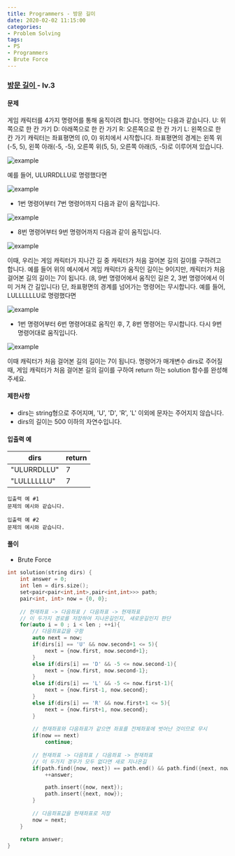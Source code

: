 ```yaml
---
title: Programmers - 방문 길이
date: 2020-02-02 11:15:00
categories:
- Problem Solving
tags:
- PS
- Programmers
- Brute Force
---
```


### [ 방문 길이 ](https://programmers.co.kr/learn/courses/30/lessons/49994#) - lv.3

#### 문제

게임 캐릭터를 4가지 명령어를 통해 움직이려 합니다. 명령어는 다음과 같습니다.
U: 위쪽으로 한 칸 가기
D: 아래쪽으로 한 칸 가기
R: 오른쪽으로 한 칸 가기
L: 왼쪽으로 한 칸 가기
캐릭터는 좌표평면의 (0, 0) 위치에서 시작합니다. 좌표평면의 경계는 왼쪽 위(-5, 5), 왼쪽 아래(-5, -5), 오른쪽 위(5, 5), 오른쪽 아래(5, -5)로 이루어져 있습니다.

![example](https://res.cloudinary.com/jistring93/image/upload/v1495542181/방문길이1_qpp9l3.png)

예를 들어, ULURRDLLU로 명령했다면

![example](https://res.cloudinary.com/jistring93/image/upload/v1495542443/방문길이2_lezmdo.png)

- 1번 명령어부터 7번 명령어까지 다음과 같이 움직입니다.

![example](https://res.cloudinary.com/jistring93/image/upload/v1495542704/방문길이3_sootjd.png)

- 8번 명령어부터 9번 명령어까지 다음과 같이 움직입니다.

![example](https://res.cloudinary.com/jistring93/image/upload/v1495542767/방문길이4_hlpiej.png)

이때, 우리는 게임 캐릭터가 지나간 길 중 캐릭터가 처음 걸어본 길의 길이를 구하려고 합니다. 예를 들어 위의 예시에서 게임 캐릭터가 움직인 길이는 9이지만, 캐릭터가 처음 걸어본 길의 길이는 7이 됩니다. (8, 9번 명령어에서 움직인 길은 2, 3번 명령어에서 이미 거쳐 간 길입니다)
단, 좌표평면의 경계를 넘어가는 명령어는 무시합니다.
예를 들어, LULLLLLLU로 명령했다면

![example](https://res.cloudinary.com/jistring93/image/upload/v1495545063/방문길이5_nitjwj.png)

- 1번 명령어부터 6번 명령어대로 움직인 후, 7, 8번 명령어는 무시합니다. 다시 9번 명령어대로 움직입니다.

![example](https://res.cloudinary.com/jistring93/image/upload/v1495544946/방문길이6_nzhumd.png)

이때 캐릭터가 처음 걸어본 길의 길이는 7이 됩니다.
명령어가 매개변수 dirs로 주어질 때, 게임 캐릭터가 처음 걸어본 길의 길이를 구하여 return 하는 solution 함수를 완성해 주세요.

#### 제한사항
  - dirs는 string형으로 주어지며, 'U', 'D', 'R', 'L' 이외에 문자는 주어지지 않습니다.
  - dirs의 길이는 500 이하의 자연수입니다.

#### 입출력 예

| dirs | return |
| -- | -- |
| "ULURRDLLU" | 7 | 
| "LULLLLLLU" | 7 | 

```
입출력 예 #1
문제의 예시와 같습니다.

입출력 예 #2
문제의 예시와 같습니다.
```

#### 풀이
  - Brute Force

```cpp
int solution(string dirs) {
	int answer = 0;
    int len = dirs.size(); 
    set<pair<pair<int,int>,pair<int,int>>> path;
    pair<int, int> now = {0, 0};
    
    // 현재좌표 -> 다음좌표 / 다음좌표 -> 현재좌표
    // 이 두가지 경로를 저장하여 지나온길인지, 새로운길인지 판단
    for(auto i = 0 ; i < len ; ++i){
        // 다음좌표값을 구함
        auto next = now;
        if(dirs[i] == 'U' && now.second+1 <= 5){
            next = {now.first, now.second+1};
        }
        else if(dirs[i] == 'D' && -5 <= now.second-1){
            next = {now.first, now.second-1};
        }
        else if(dirs[i] == 'L' && -5 <= now.first-1){
            next = {now.first-1, now.second};
        }
        else if(dirs[i] == 'R' && now.first+1 <= 5){
            next = {now.first+1, now.second};
        }
        
        // 현재좌표와 다음좌표가 같으면 좌표를 전체좌표에 벗어난 것이므로 무시
        if(now == next)
            continue; 
        
        // 현재좌표 -> 다음좌표 / 다음좌표 -> 현재좌표
        // 이 두가지 경우가 모두 없다면 새로 지나온길
        if(path.find({now, next}) == path.end() && path.find({next, now}) == path.end()){
            ++answer;

            path.insert({now, next});
            path.insert({next, now});
        }
        
        // 다음좌표값을 현재좌표로 저장
        now = next;
    }
        
    return answer;
}
```
